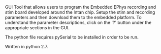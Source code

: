 GUI Tool that allows users to program the Embedded EPhys recording and stim board developed around the Intan chip.
Setup the stim and recording parameters and then download them to the embedded platform. To understand the parameter descriptions, click on the '?' button under the appropriate sections in the GUI.

The python file requires pySerial to be installed in order to be run.

Written in python 2.7.
